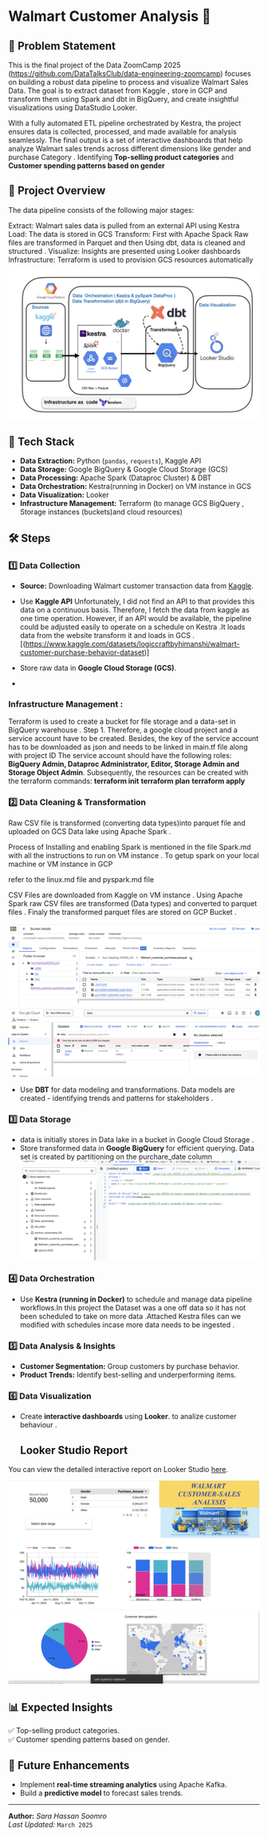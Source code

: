 

# Walmart Customer Analysis 🚀  

## 📖 Problem Statement 
This is the final project of the Data ZoomCamp 2025 (https://github.com/DataTalksClub/data-engineering-zoomcamp) focuses on building a robust data pipeline to process and visualize Walmart Sales Data. The goal is to extract  dataset from Kaggle ,  store in GCP and transform them using Spark and dbt in BigQuery, and create insightful visualizations using DataStudio Looker.

With a fully automated ETL pipeline orchestrated by Kestra, the project ensures data is collected, processed, and made available for analysis seamlessly. The final output is a set of interactive dashboards that help analyze Walmart sales trends across different dimensions like gender and  purchase Category . Identifying  **Top-selling product categories** and **Customer spending patterns based on gender**

 
 
## 📖 Project Overview
The data pipeline consists of the following major stages:

Extract: Walmart sales data is pulled from an external API using Kestra
Load: The data is stored in GCS 
Transform: First with Apache Spack Raw files are transformed in Parquet and then Using dbt, data is cleaned and structured .
Visualize: Insights are presented using Looker  dashboards
Infrastructure: Terraform is used to provision GCS resources automatically


![Project Overview](https://github.com/sara-soomro/Project/blob/main/final-Project.png?raw=true)


## 🔹 Tech Stack  
- **Data Extraction:** Python (`pandas`, `requests`), Kaggle API  
- **Data Storage:** Google BigQuery & Google Cloud Storage (GCS)  
- **Data Processing:** Apache Spark (Dataproc Cluster) & DBT  
- **Data Orchestration:** Kestra(running in Docker) on VM instance in GCS 
- **Data Visualization:** Looker
- **Infrastructure Management:** Terraform (to manage GCS BigQuery , Storage instances (buckets)and cloud resources)

## 🛠 Steps  

### 1️⃣ Data Collection  
- **Source:** Downloading Walmart customer transaction data from [Kaggle](https://www.kaggle.com/).  
- Use **Kaggle API** 
 Unfortunately, I did not find an API to that provides this data on a continuous basis. Therefore, I fetch the data from kaggle as one time operation. However, if an API would be available, the pipeline could be adjusted easily to operate on a schedule on Kestra .It loads data from the website transform it and loads in GCS .
 [(https://www.kaggle.com/datasets/logiccraftbyhimanshi/walmart-customer-purchase-behavior-dataset)]

- Store raw data in **Google Cloud Storage (GCS)**.
- 
###  Infrastructure Management :
Terraform is used to create a  bucket for file storage and a  data-set in  BigQuery warehouse .
Step 1.  Therefore, a google cloud project and a service account have to be created.
Besides, the key of the service account has to be downloaded as json and needs to be linked in main.tf file along with project ID
The service account should have the following roles: **BigQuery Admin, Dataproc Administrator, Editor, Storage Admin and Storage Object Admin**. 
Subsequently, the resources can be created with the terraform commands:
**terraform init**
**terraform plan**
**terraform apply**

### 2️⃣ Data Cleaning & Transformation  

Raw CSV file is transformed (converting data types)into parquet file and uploaded on GCS Data lake using  Apache Spark .

Process of Installing and enabling Spark is mentioned in the file Spark.md with all the instructions to run on VM instance .
To getup spark on your local machine or VM instance in GCP 

refer to the linux.md file and pyspark.md file 

CSV Files are downloaded from Kaggle on VM instance . Using Apache Spark raw CSV files are transformed (Data types) and converted to parquet files .
Finaly the transformed parquet files are stored on GCP Bucket .


![Parquet-GCP](https://github.com/sara-soomro/Project/blob/main/spark/CSV-Parquet.png)
![Project Overview](https://github.com/sara-soomro/Project/blob/main/spark/cluster.png)

- Use **DBT** for data modeling and transformations.
   Data models are created - identifying trends and patterns for stakeholders . 


### 3️⃣ Data Storage  
- data is initially stores in Data lake in a bucket in Google Cloud Storage .
- Store transformed data in **Google BigQuery** for efficient querying. Data set is created by partitioning on the purchare_date column 
![DS](https://github.com/sara-soomro/Project/blob/main/BigQuery/Dataset.jpeg)


 

### 4️⃣ Data Orchestration  
- Use **Kestra (running in Docker)** to schedule and manage data pipeline workflows.In this project the Dataset was a one off data so it has not been scheduled to take on more data .Attached Kestra files can we modified with  schedules incase more data needs to be ingested . 
  

### 5️⃣ Data Analysis & Insights  
- **Customer Segmentation:** Group customers by purchase behavior.  
- **Product Trends:** Identify best-selling and underperforming items.  

### 6️⃣ Data Visualization  
- Create **interactive dashboards** using **Looker**. to analize customer behaviour .
  ## Looker Studio Report

You can view the detailed interactive report on Looker Studio 
[here](https://lookerstudio.google.com/u/0/reporting/34f3a837-48ab-413a-9c2e-07ab445dbd1e/page/agjDF).

![Data Looker](https://github.com/sara-soomro/Project/blob/main/looker1.png?raw=true)
![Data Looker](https://github.com/sara-soomro/Project/blob/main/looker.png?raw=true)


## 📊 Expected Insights  
✅ Top-selling product categories.  
✅ Customer spending patterns based on gender.  


## 🚀 Future Enhancements  
- Implement **real-time streaming analytics** using Apache Kafka.  
- Build a **predictive model** to forecast sales trends.  

---
**Author:** _Sara Hassan Soomro_  
_Last Updated:_ `March 2025`  


